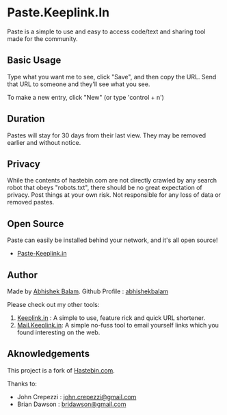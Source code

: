 
# Paste.Keeplink.In

Paste is a simple to use and easy to access code/text and sharing tool made for the community.

## Basic Usage

Type what you want me to see, click "Save", and then copy the URL.  Send that
URL to someone and they'll see what you see.

To make a new entry, click "New" (or type 'control + n')

## Duration

Pastes will stay for 30 days from their last view.  They may be removed earlier
and without notice.

## Privacy

While the contents of hastebin.com are not directly crawled by any search robot
that obeys "robots.txt", there should be no great expectation of privacy.  Post
things at your own risk. Not responsible for any loss of data or removed
pastes.

## Open Source

Paste can easily be installed behind your network, and it's all open source!

* [Paste-Keeplink.in](https://github.com/abhishekbalam/paste_keeplink.in)

## Author

Made by [Abhishek Balam](https://abhishekbalam.xyz).
Github Profile : [abhishekbalam](https://github.com/abhishekbalam)

Please check out my other tools: 
1. [Keeplink.in](https://keeplink.in) : A simple to use, feature rick and quick URL shortener.
2. [Mail.Keeplink.in](https://mail.keeplink.in): A simple no-fuss tool to email yourself links which you found interesting on the web.

## Aknowledgements

This project is a fork of [Hastebin.com](https://hastebin.com).

Thanks to:
- John Crepezzi : <john.crepezzi@gmail.com>
- Brian Dawson : <bridawson@gmail.com>